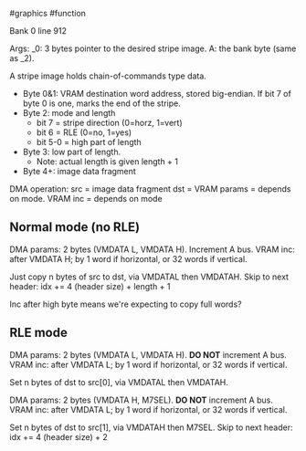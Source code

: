 #graphics #function 

Bank 0 line 912

Args:
\_0: 3 bytes pointer to the desired stripe image.
A: the bank byte (same as \_2).

A stripe image holds chain-of-commands type data.
* Byte 0&1: VRAM destination word address, stored big-endian. If bit 7 of byte 0 is one, marks the end of the stripe.
* Byte 2: mode and length
	* bit 7 = stripe direction (0=horz, 1=vert)
	* bit 6 = RLE (0=no, 1=yes)
	* bit 5-0 = high part of length
* Byte 3: low part of length.
	* Note: actual length is given length + 1
* Byte 4+: image data fragment

DMA operation:
src = image data fragment
dst = VRAM
params = depends on mode.
VRAM inc = depends on mode

## Normal mode (no RLE)

DMA params:  2 bytes (VMDATA L, VMDATA H). Increment A bus.
VRAM inc: after VMDATA H; by 1 word if horizontal, or 32 words if vertical.

Just copy n bytes of src to dst, via VMDATAL then VMDATAH.
Skip to next header: idx += 4 (header size) + length + 1

Inc after high byte means we're expecting to copy full words?

## RLE mode

DMA params:  2 bytes (VMDATA L, VMDATA H).  **DO NOT** increment A bus.
VRAM inc: after VMDATA L; by 1 word if horizontal, or 32 words if vertical.

Set n bytes of dst to src\[0], via VMDATAL then VMDATAH.

DMA params:  2 bytes (VMDATA H, M7SEL).  **DO NOT** increment A bus.
VRAM inc: after VMDATA L; by 1 word if horizontal, or 32 words if vertical.

Set n bytes of dst to src\[1], via VMDATAH then M7SEL. 
Skip to next header: idx += 4 (header size) + 2
